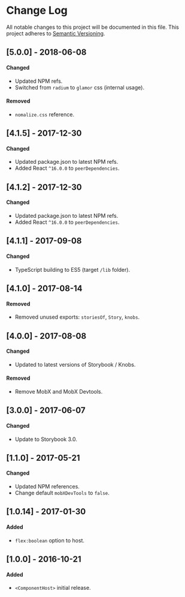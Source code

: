 # Change Log

All notable changes to this project will be documented in this file.
This project adheres to [Semantic Versioning](http://semver.org/).

## [5.0.0] - 2018-06-08

#### Changed

- Updated NPM refs.
- Switched from `radium` to `glamor` css (internal usage).

#### Removed

- `nomalize.css` reference.

## [4.1.5] - 2017-12-30

#### Changed

- Updated package.json to latest NPM refs.
- Added React `^16.0.0` to `peerDependencies`.

## [4.1.2] - 2017-12-30

#### Changed

- Updated package.json to latest NPM refs.
- Added React `^16.0.0` to `peerDependencies`.

## [4.1.1] - 2017-09-08

#### Changed

- TypeScript building to ES5 (target `/lib` folder).

## [4.1.0] - 2017-08-14

#### Removed

- Removed unused exports: `storiesOf`, `Story`, `knobs`.

## [4.0.0] - 2017-08-08

#### Changed

- Updated to latest versions of Storybook / Knobs.

#### Removed

- Remove MobX and MobX Devtools.

## [3.0.0] - 2017-06-07

#### Changed

- Update to Storybook 3.0.

## [1.1.0] - 2017-05-21

#### Changed

- Updated NPM references.
- Change default `mobXDevTools` to `false`.

## [1.0.14] - 2017-01-30

#### Added

- `flex:boolean` option to host.

## [1.0.0] - 2016-10-21

#### Added

- `<ComponentHost>` initial release.
